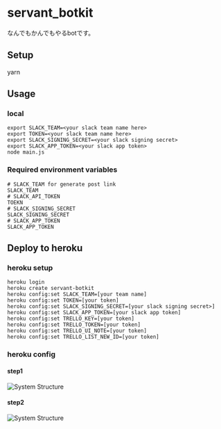 # servant_botkit
なんでもかんでもやるbotです。

## Setup
yarn

## Usage
### local
```
export SLACK_TEAM=<your slack team name here>
export TOKEN=<your slack team name here>
export SLACK_SIGNING_SECRET=<your slack signing secret>
export SLACK_APP_TOKEN=<your slack app token>
node main.js
```

### Required environment variables
```
# SLACK_TEAM for generate post link
SLACK_TEAM
# SLACK_API_TOKEN
TOEKN
# SLACK_SIGNING_SECRET
SLACK_SIGNING_SECRET
# SLACK_APP_TOKEN
SLACK_APP_TOKEN
```

## Deploy to heroku

### heroku setup
```
heroku login
heroku create servant-botkit
heroku config:set SLACK_TEAM=[your team name]
heroku config:set TOKEN=[your token]
heroku config:set SLACK_SIGNING_SECRET=[your slack signing secret>]
heroku config:set SLACK_APP_TOKEN=[your slack app token]
heroku config:set TRELLO_KEY=[your token]
heroku config:set TRELLO_TOKEN=[your token]
heroku config:set TRELLO_UI_NOTE=[your token]
heroku config:set TRELLO_LIST_NEW_ID=[your token]
```

### heroku config
#### step1
![System Structure](https://raw.githubusercontent.com/yukimura1227/servant_botkit/master/docs/change_dyno_setting_step1.png)
#### step2
![System Structure](https://raw.githubusercontent.com/yukimura1227/servant_botkit/master/docs/change_dyno_setting_step2.gif)
